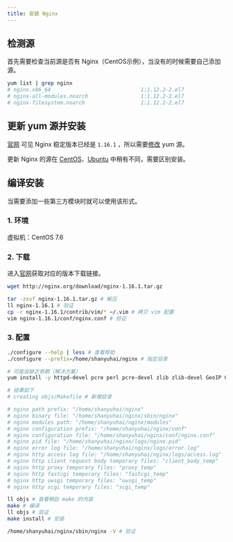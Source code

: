 ```yaml
---
title: 安装 Nginx
---
```


## 检测源

首先需要检查当前源是否有 Nginx（CentOS示例），当没有的时候需要自己添加源。

```bash
yum list | grep nginx
# nginx.x86_64                             1:1.12.2-2.el7                  epel   
# nginx-all-modules.noarch                 1:1.12.2-2.el7                  epel   
# nginx-filesystem.noarch                  1:1.12.2-2.el7    
```



## 更新 yum 源并安装

[官网](http://nginx.org/en/download.html) 可见 Nginx 稳定版本已经是 `1.16.1` ，所以需要[修改](http://nginx.org/en/linux_packages.html) yum 源。

更新 Nginx 的源在 [CentOS](/os/centos/install-the-latest-version-of-nginx)、[Ubuntu](/os/ubuntu/install-the-latest-version-of-nginx) 中稍有不同，需要区别安装。



## 编译安装

当需要添加一些第三方模块时就可以使用该形式。

### 1. 环境

虚拟机：CentOS 7.6

### 2. 下载

进入[官网](http://nginx.org/en/download.html)获取对应的版本下载链接。

```bash
wget http://nginx.org/download/nginx-1.16.1.tar.gz

tar -zxvf nginx-1.16.1.tar.gz # 解压
ll nginx-1.16.1 # 验证
cp -r nginx-1.16.1/contrib/vim/* ~/.vim # 拷贝 vim 配置
vim nginx-1.16.1/conf/nginx.conf # 验证
```

### 3. 配置

```bash
./configure --help | less # 查看帮助
./configure --prefix=/home/shanyuhai/nginx # 指定目录

# 可能会缺乏依赖（解决方案）
yum install -y httpd-devel pcre perl pcre-devel zlib zlib-devel GeoIP GeoIP-devel # 重新执行，当然也可以先使用 yum 安装自动获取一遍依赖（暂不清楚是否会导致负面影响）

# 结果如下
# creating objs/Makefile # 新增目录

# nginx path prefix: "/home/shanyuhai/nginx"
# nginx binary file: "/home/shanyuhai/nginx/sbin/nginx"
# nginx modules path: "/home/shanyuhai/nginx/modules"
# nginx configuration prefix: "/home/shanyuhai/nginx/conf"
# nginx configuration file: "/home/shanyuhai/nginx/conf/nginx.conf"
# nginx pid file: "/home/shanyuhai/nginx/logs/nginx.pid"
# nginx error log file: "/home/shanyuhai/nginx/logs/error.log"
# nginx http access log file: "/home/shanyuhai/nginx/logs/access.log"
# nginx http client request body temporary files: "client_body_temp"
# nginx http proxy temporary files: "proxy_temp"
# nginx http fastcgi temporary files: "fastcgi_temp"
# nginx http uwsgi temporary files: "uwsgi_temp"
# nginx http scgi temporary files: "scgi_temp"

ll objs # 查看稍后 make 的内容
make # 编译
ll objs # 验证
make install # 安装

/home/shanyuhai/nginx/sbin/nginx -V # 验证
```

